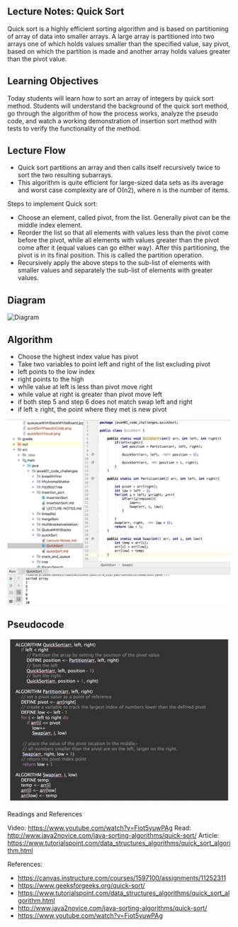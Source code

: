## Lecture Notes: Quick Sort

Quick sort is a highly efficient sorting algorithm and is based on partitioning of array of data into smaller arrays.
A large array is partitioned into two arrays one of which holds values smaller than the specified value, say pivot, based on which the partition is made and another array holds values greater than the pivot value.

## Learning Objectives

Today students will learn how to sort an array of integers by quick sort method.
Students will understand the background of the quick sort method, go through the algorithm of how the process works, analyze the pseudo code, and watch a working demonstration of insertion sort method with tests to verify the functionality of the method.

## Lecture Flow
* Quick sort partitions an array and then calls itself recursively twice to sort the two resulting subarrays.
* This algorithm is quite efficient for large-sized data sets as its average and worst case complexity are of Ο(n2), where n is the number of items.

Steps to implement Quick sort:
 - Choose an element, called pivot, from the list. Generally pivot can be the middle index element.
 - Reorder the list so that all elements with values less than the pivot come before the pivot, while all elements with values greater than the pivot come after it (equal values can go either way). After this partitioning, the pivot is in its final position.
 This is called the partition operation.
 - Recursively apply the above steps to the sub-list of elements with smaller values and separately the sub-list of elements with greater values.

## Diagram
![Diagram](https://raw.githubusercontent.com/sadhikari07/data-structures-and-algorithms/master/java401_code_challenges/assets/mquickSortVisual.png)

## Algorithm
* Choose the highest index value has pivot
* Take two variables to point left and right of the list excluding pivot
* left points to the low index
* right points to the high
* while value at left is less than pivot move right
* while value at right is greater than pivot move left
* if both step 5 and step 6 does not match swap left and right
* if left ≥ right, the point where they met is new pivot

![Code](https://raw.githubusercontent.com/sadhikari07/data-structures-and-algorithms/master/java401_code_challenges/assets/quickSortCode.png)


## Pseudocode
![Pseudo Code](https://raw.githubusercontent.com/sadhikari07/data-structures-and-algorithms/master/java401_code_challenges/assets/quickSortPseudoCode.png)

Readings and References

Video: https://www.youtube.com/watch?v=Fiot5yuwPAg
Read: http://www.java2novice.com/java-sorting-algorithms/quick-sort/
Article: https://www.tutorialspoint.com/data_structures_algorithms/quick_sort_algorithm.html

References:
* https://canvas.instructure.com/courses/1597100/assignments/11252311
* https://www.geeksforgeeks.org/quick-sort/
* https://www.tutorialspoint.com/data_structures_algorithms/quick_sort_algorithm.html
* http://www.java2novice.com/java-sorting-algorithms/quick-sort/
* https://www.youtube.com/watch?v=Fiot5yuwPAg



